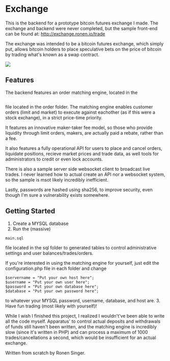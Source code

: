 # Exchange
This is the backend for a prototype bitcoin futures exchange I made. The exchange and backend were never completed, but the sample front-end can be found at:
http://exchange.ronen.io/trade

The exchange was intended to be a bitcoin futures exchange, which simply put, allows bitcoin holders to place speculative bets on the  price of bitcoin by trading what's known as a swap contract.

![](http://ronen.io/exchange.PNG)

## Features
The backend features an order matching engine, located in the 
```place.php
```
file located in the order folder.
The matching engine enables customer orders (limit and market) to execute against eachother (as if this were a stock exchange), in a strict price-time priority.

It features an innovative maker-taker fee model, so those who provide liquidity through limit orders, makers, are actually paid a rebate, rather than a fee.

It also features a fully operational API for users to place and cancel orders, liquidate positions, recieve market prices and trade data, as well tools for administrators to credit or even lock accounts.

There is also a sample server side websocket client to broadcast live trades. I never learned how to actual create an API nor a websocket system, so the sample is msot likely incredibly inefficient.

Lastly, passwords are hashed using sha256, to improve security, even though I'm sure a vulnerability exists somewhere.

## Getting Started
1. Create a MYSQL database
2. Run the (massive) 
```
main.sql
```
file located in the sql folder to generated tables to control administrative settings and user balances/trades/orders.

If you're interested in using the matching engine for yourself, just edit the configuration.php file in each folder and change
```
$servername = "Put your own host here";
$username = "Put your own user here";
$password = "Put your own database here";
$database = "Put your own password here";
```
to whatever your MYSQL password, username, database, and host are.
3. Have fun trading (most likely with yourself)!

While I wish I finished this project, I realized I wouldn't've been able to write all the code myself.
Apparatus' to control actual deposits and withdrawals of funds still haven't been written, and the matching engine is incredibly slow (since it's written in PHP) and can process a maximum of 1000 trades/cancellations a second, which would be insufficient for an actual exchange.

Written from scratch by Ronen Singer.
